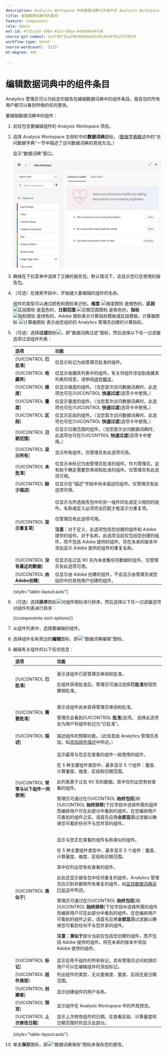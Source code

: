 ```yaml
---
description: Analysis Workspace 中的数据词典允许用户对 Analysis Workspace 中的各种组件进行编目和跟踪，包括组件的预期用途、批准情况、重复情况等等。
title: 编辑数据词典中的条目
feature: Components
role: Admin
exl-id: 4f15cad2-596e-41c3-89aa-4456d8e94fa0
source-git-commit: 1e1f90f1ba290365b8ae9c8914e38f9c2f339b3f
workflow-type: tm+mt
source-wordcount: '1113'
ht-degree: 99%

---
```


# 编辑数据词典中的组件条目

Analytics 管理员可以为给定的报告包编辑数据词典中的组件条目。报告包的所有用户都可以看到所做的任何更改。

要编辑数据词典中的组件：

1. 前往包含要编辑组件的 Analysis Workspace 项目。

1. 选择 Analysis Workspace 左侧栏中的&#x200B;**数据词典**&#x200B;图标。（[数据字典概述](/help/analyze/analysis-workspace/components/data-dictionary/data-dictionary-overview.md)中的“访问数据字典”一节中描述了访问数据词典的其他方法。）

   显示“数据词典”窗口。

   ![数据词典管理员视图](assets/data-dictionary-admin.png)

1. 确保在下拉菜单中选择了正确的报告包。默认情况下，会显示您已在使用的报告包。

1. （可选）在搜索字段中，开始键入要编辑的组件的名称。

   组件的类型可以通过颜色和图标来识别。**维度** ![维度图标](https://spectrum.adobe.com/static/icons/workflow_18/Smock_Data_18_N.svg) 是橙色的，**区段** ![区段图标](https://spectrum.adobe.com/static/icons/workflow_18/Smock_Segmentation_18_N.svg) 是蓝色的，**日期范围** ![日期范围图标](https://spectrum.adobe.com/static/icons/workflow_18/Smock_Calendar_18_N.svg) 是紫色的，**指标** ![指标图标](https://spectrum.adobe.com/static/icons/workflow_18/Smock_Event_18_N.svg) 是绿色的。Adobe 图标表示计算指标模板或区段模板，计算器图标 ![计算器图标](https://spectrum.adobe.com/static/icons/workflow_18/Smock_Calculator_18_N.svg) 表示由您组织的 Analytics 管理员创建的计算指标。

1. （可选）选择&#x200B;**过滤**&#x200B;图标![，即“数据词典过滤”图标](https://spectrum.adobe.com/static/icons/workflow_18/Smock_Filter_18_N.svg)，然后选择以下任一过滤器选项过滤组件列表：

   | 选项 | 功能 |
   |---------|----------|
   | [!UICONTROL **已批准**] | 仅显示标记为由管理员批准的组件。 |
   | [!UICONTROL **收藏夹**] | 仅显示收藏夹列表中的组件。有关将组件添加到收藏夹列表的信息，请参阅[组件概览](/help/analyze/analysis-workspace/components/analysis-workspace-components.md)。 |
   | [!UICONTROL **维度**] | 仅显示维度的组件。（当您首次访问数据词典时，此选项也可在&#x200B;[!UICONTROL **快速过滤**]&#x200B;选项卡中使用。） |
   | [!UICONTROL **量度**] | 仅显示量度的组件。（当您首次访问数据词典时，此选项也可在&#x200B;[!UICONTROL **快速过滤**]&#x200B;选项卡中使用。） |
   | [!UICONTROL **区段**] | 仅显示区段的组件。（当您首次访问数据词典时，此选项也可在&#x200B;[!UICONTROL **快速过滤**]&#x200B;选项卡中使用。）<!--this is Filters in Customer Journey Analytics--> |
   | [!UICONTROL **日期范围**] | 仅显示日期范围的组件。（当您首次访问数据词典时，此选项也可在&#x200B;[!UICONTROL **快速过滤**]&#x200B;选项卡中使用。） |
   | [!UICONTROL **显示所有**] | 显示所有组件。仅管理员有此选项可用。 |
   | [!UICONTROL **未批准**] | 仅显示未标记为由管理员批准的组件。作为管理员，这有助于确定需要您审阅和批准的组件。仅管理员有此选项可用。 |
   | [!UICONTROL **缺少描述**] | 仅显示在“描述”字段中尚未描述的组件。仅管理员有此选项可用。 |
   | [!UICONTROL **显示重复项**] | <p>仅显示与所选报告包中的另一组件同名或定义相同的组件。名称或定义必须完全匹配才能显示为重复项。</p><p>仅管理员有此选项可用。</p><p>**注意：**&#x200B;对于定义，此选项包括您创建的组件和 Adobe 提供的组件。对于名称，此选项当前仅包括您创建的组件，而不包括 Adobe 提供的组件。将在未来的版本中添加显示 Adobe 提供的组件的重复名称。</p> |
   | [!UICONTROL **没有最近的数据**] | 仅显示在过去 90 天内未收集任何数据的组件。仅管理员有此选项可用。 |
   | [!UICONTROL **由Adobe创建**] <!-- I don't see this option--> | 仅显示由 Adobe 创建的组件。不会显示由管理员或您组织中的其他用户创建的组件。 |

   {style="table-layout:auto"}

1. （可选）选择&#x200B;**排序**&#x200B;图标![对组件图标进行排序](https://spectrum.adobe.com/static/icons/workflow_18/Smock_SortOrderDown_18_N.svg)，然后选择以下任一过滤器选项对组件列表进行排序：

   {{components-sort-options}}

1. 从组件列表中，选择要编辑的组件。

1. 选择组件名称旁边的&#x200B;**编辑**&#x200B;图标，即![“数据词典编辑”图标](https://spectrum.adobe.com/static/icons/workflow_18/Smock_Edit_18_N.svg)。

1. 编辑有关组件的以下任何信息：

   | 选项 | 功能 |
   |---------|----------|
   | [!UICONTROL **已批准**] | <p>表示该组件已获管理员审阅和批准。</p><p>在组件获得批准后，管理员可通过选择&#x200B;**已批准**&#x200B;按钮而撤销批准。</p> |
   | [!UICONTROL **需要批准**] | <p>表示该组件尚未获得管理员审阅和批准。</p><p>管理员会看到&#x200B;[!UICONTROL **批准**]&#x200B;选项。 选择此选项会为用户将组件标记为“已批准”。</p> |
   | [!UICONTROL **描述**] | 描述组件的预期功能。（此信息由 Analytics 管理员添加，如[添加组件描述](/help/analyze/analysis-workspace/components/add-component-descriptions.md)中所述。） |
   | [!UICONTROL **常常与以下组件一同使用**] | <p>显示最常与您正在查看的组件一起使用的组件。</p><p>在 5 种主要组件类型中，最多显示 5 个组件：量度、计算量度、维度、区段和日期范围。</p><p>此列表基于过去 90 天的数据。其中仅列出您有权查看的组件。</p><p>管理员可通过在&#x200B;[!UICONTROL **始终包括**]&#x200B;和&#x200B;[!UICONTROL **始终排除**]&#x200B;下拉字段中选择所需的组件而编排用户可在此部分中看到的组件。在您编排用户可看到的组件之前，请首先应用&#x200B;**全部显示**&#x200B;过滤器以确保您可看到任何不与您共享的组件。<!-- Soon we will make it so any fields that an admin doesn't have access to will be greyed out, and then they can enable the Show all filter to make it editable. --></p> |
   | [!UICONTROL **类似于**] | <p>显示与您正在查看的组件名称类似的组件。</p><p>在 5 种主要组件类型中，最多显示 5 个组件：量度、计算量度、维度、区段和日期范围。</p><p>其中仅列出您有权查看的组件。</p><p>此处还显示报告包中任何重复的组件。Analytics 管理员应识别并删除所有重复的组件，如[监视数据词典运行状况](/help/analyze/analysis-workspace/components/data-dictionary/monitor-data-dictionary-health.md)中所述。</p><p>管理员可通过在&#x200B;[!UICONTROL **始终包括**]&#x200B;和&#x200B;[!UICONTROL **始终排除**]&#x200B;下拉字段中选择所需的组件而编排用户可在此部分中看到的组件。在您编排用户可看到的组件之前，请首先应用&#x200B;**全部显示**&#x200B;过滤器以确保您可看到任何不与您共享的组件。<!-- Soon we will make it so any fields that an admin doesn't have access to will be greyed out, and then they can enable the Show all filter to make it editable. --></p><p>**注意：**&#x200B;**类似于**&#x200B;部分当前仅包括您创建的组件，而不包括 Adobe 提供的组件。将在未来的版本中添加 Adobe 提供的组件。</p> |
   | [!UICONTROL **标记**] | 显示应用于组件的所有标记。具有管理员访问权限的用户可以在编辑组件时添加标记。 |
   | [!UICONTROL **组件类型**] | 列出组件的类型，无论是维度、量度、区段还是日期范围。 |
   | [!UICONTROL **创建者**] | 显示创建组件的用户名称。 |
   | [!UICONTROL **预览**] | 显示组件在 Analysis Workspace 中的外观预览。 |
   | [!UICONTROL **上次修改日期**] | 显示上次修改组件的日期。在查看区段、计算量度和日期范围时将显示此部分。 |

   {style="table-layout:auto"}

1. 单击&#x200B;**保存**&#x200B;图标，即![“数据词典保存”图标](https://spectrum.adobe.com/static/icons/workflow_18/Smock_SaveFloppy_18_N.svg)来保存您的更改。
